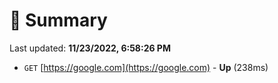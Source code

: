 # 📖 Summary
Last updated: **11/23/2022, 6:58:26 PM**

- `GET` [https://google.com](https://google.com) - **Up** (238ms)
